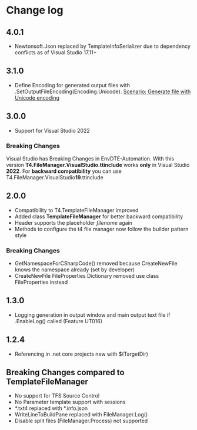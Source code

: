# Change log

## 4.0.1
- Newtonsoft.Json replaced by TemplateInfoSerializer due to dependency conflicts as of Visual Studio 17.11+

## 3.1.0

- Define Encoding for generated output files with .SetOutputFileEncoding(Encoding.Unicode). [Scenario: Generate file with Unicode encoding](https://github.com/databinding-gmbh/T4.FileManager.VisualStudio/blob/master/tests/T4.FileManager.NetCore.AcceptanceCriteria/Features/UT001-Generate_Code.feature) 

## 3.0.0

- Support for Visual Studio 2022

### Breaking Changes

Visual Studio has Breaking Changes in EnvDTE-Automation. With this version **T4.FileManager.VisualStudio.ttinclude** works **only** in Visual Studio **2022**.
For **backward compatibility** you can use T4.FileManager.VisualStudio**19**.ttinclude

## 2.0.0

- Compatibility to T4.TemplateFileManager improved
- Added class **TemplateFileManager** for better backward compatibility
- Header supports the placeholder $filename$ again
- Methods to configure the t4 file manager now follow the builder pattern style

### Breaking Changes

- GetNamespaceForCSharpCode() removed because CreateNewFile knows the namespace already (set by developer)
- CreateNewFile FileProperties Dictionary removed use class FileProperties instead

## 1.3.0

- Logging generation in output window and main output text file if .EnableLog() called (Feature UT016)

## 1.2.4

- Referencing in .net core projects new with $(TargetDir)

## Breaking Changes compared to TemplateFileManager

- No support for TFS Source Control
- No Parameter template support with sessions
- *.txt4 replaced with *.info.json
- WriteLineToBuildPane replaced with FileManager.Log()
- Disable split files (FileManager.Process) not supported

